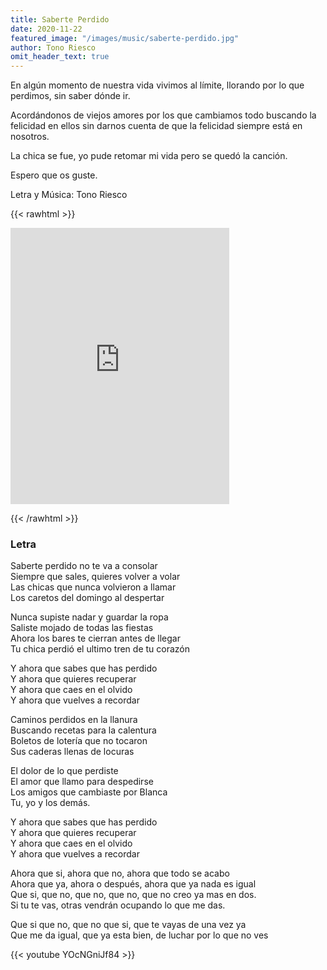 ```yaml
---
title: Saberte Perdido
date: 2020-11-22
featured_image: "/images/music/saberte-perdido.jpg"
author: Tono Riesco
omit_header_text: true
---
```


En algún momento de nuestra vida vivimos al límite, llorando por lo que perdimos, sin saber dónde ir.

Acordándonos de viejos amores por los que cambiamos todo buscando la felicidad en ellos sin darnos cuenta de que la felicidad siempre está en nosotros.

La chica se fue, yo pude retomar mi vida pero se quedó la canción.

Espero que os guste.

Letra y Música: Tono Riesco

{{< rawhtml >}}

<iframe style="border: 0; width: 350px; height: 442px;" src="https://bandcamp.com/EmbeddedPlayer/track=1464520937/size=large/bgcol=ffffff/linkcol=0687f5/tracklist=false/transparent=true/" seamless><a href="https://tonoriesco.bandcamp.com/track/saberte-perdido">Saberte Perdido by Tono Riesco</a></iframe>

{{< /rawhtml >}}

### Letra

Saberte perdido no te va a consolar  
Siempre que sales, quieres volver a volar  
Las chicas que nunca volvieron a llamar  
Los caretos del domingo al despertar  
  
Nunca supiste nadar y guardar la ropa  
Saliste mojado de todas las fiestas  
Ahora los bares te cierran antes de llegar  
Tu chica perdió el ultimo tren de tu corazón  
  
Y ahora que sabes que has perdido  
Y ahora que quieres recuperar  
Y ahora que caes en el olvido  
Y ahora que vuelves a recordar  
  
Caminos perdidos en la llanura  
Buscando recetas para la calentura  
Boletos de lotería que no tocaron  
Sus caderas llenas de locuras  
  
El dolor de lo que perdiste  
El amor que llamo para despedirse  
Los amigos que cambiaste por Blanca  
Tu, yo y los demás.  
  
Y ahora que sabes que has perdido  
Y ahora que quieres recuperar  
Y ahora que caes en el olvido  
Y ahora que vuelves a recordar  
  
Ahora que si, ahora que no, ahora que todo se acabo  
Ahora que ya, ahora o después, ahora que ya nada es igual  
Que si, que no, que no, que no, que no creo ya mas en dos.  
Si tu te vas, otras vendrán ocupando lo que me das.  
  
Que si que no, que no que si, que te vayas de una vez ya  
Que me da igual, que ya esta bien, de luchar por lo que no ves  

{{< youtube YOcNGniJf84 >}}
